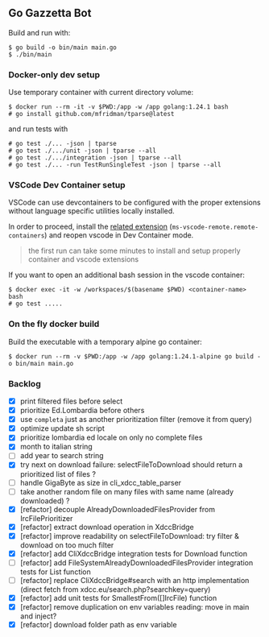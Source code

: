 ## Go Gazzetta Bot

Build and run with:

```
$ go build -o bin/main main.go
$ ./bin/main
```

### Docker-only dev setup

Use temporary container with current directory volume:

```
$ docker run --rm -it -v $PWD:/app -w /app golang:1.24.1 bash
# go install github.com/mfridman/tparse@latest
```

and run tests with
```
# go test ./... -json | tparse
# go test ./.../unit -json | tparse --all
# go test ./.../integration -json | tparse --all
# go test ./... -run TestRunSingleTest -json | tparse --all
```

### VSCode Dev Container setup

VSCode can use devcontainers to be configured with the proper extensions without language specific utilities locally installed.

In order to proceed, install the [related extension](https://marketplace.visualstudio.com/items?itemName=ms-vscode-remote.remote-containers) (`ms-vscode-remote.remote-containers`) and reopen vscode in Dev Container mode.

> the first run can take some minutes to install and setup properly container and vscode extensions

If you want to open an additional bash session in the vscode container:

```
$ docker exec -it -w /workspaces/$(basename $PWD) <container-name> bash
# go test .....
```

### On the fly docker build

Build the executable with a temporary alpine go container:

```
$ docker run --rm -v $PWD:/app -w /app golang:1.24.1-alpine go build -o bin/main main.go
```

### Backlog

- [x] print filtered files before select
- [x] prioritize Ed.Lombardia before others
- [x] use `completa` just as another prioritization filter (remove it from query)
- [x] optimize update sh script
- [x] prioritize lombardia ed locale on only no complete files
- [x] month to italian string
- [ ] add year to search string
- [x] try next on download failure: selectFileToDownload should return a prioritized list of files ?
- [ ] handle GigaByte as size in cli_xdcc_table_parser
- [ ] take another random file on many files with same name (already downloaded) ?
- [x] [refactor] decouple AlreadyDownloadedFilesProvider from IrcFilePrioritizer
- [x] [refactor] extract download operation in XdccBridge
- [x] [refactor] improve readability on selectFileToDownload: try filter & download on too much filter
- [x] [refactor] add CliXdccBridge integration tests for Download function
- [ ] [refactor] add FileSystemAlreadyDownloadedFilesProvider integration tests for List function
- [ ] [refactor] replace CliXdccBridge#search with an http implementation (direct fetch from xdcc.eu/search.php?searchkey=query)
- [x] [refactor] add unit tests for SmallestFrom([]IrcFile) function
- [x] [refactor] remove duplication on env variables reading: move in main and inject?
- [x] [refactor] download folder path as env variable
